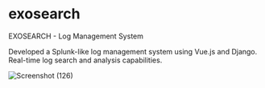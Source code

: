 # exosearch
EXOSEARCH - Log Management System 

Developed a Splunk-like log management system using Vue.js and Django.
Real-time log search and analysis capabilities.


![Screenshot (126)](https://github.com/openmobo/exosearch/assets/99893402/0fe6201d-26af-4693-8b3f-046180335546)
